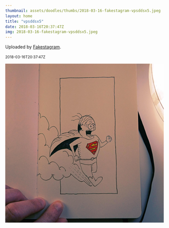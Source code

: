 ```yaml
---
thumbnail: assets/doodles/thumbs/2018-03-16-fakestagram-vpsddsx5.jpeg
layout: home
title: "vpsddsx5"
date: 2018-03-16T20:37:47Z
img: 2018-03-16-fakestagram-vpsddsx5.jpeg
---
```


Uploaded by [Fakestagram](https://github.com/opyate/fakestagram).

<small>2018-03-16T20:37:47Z</small>

![Uploaded by Fakestagram](assets/doodles/original/2018-03-16-fakestagram-vpsddsx5.jpeg)
